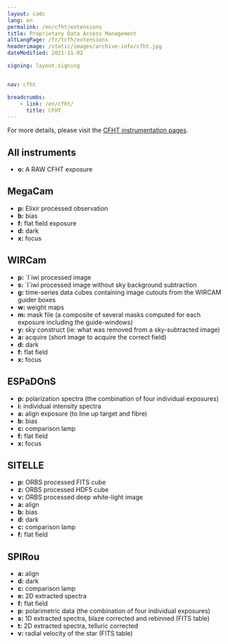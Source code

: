 ```yaml
---
layout: cadc
lang: en
permalink: /en/cfht/extensions
title: Proprietary Data Access Management
altLangPage: /fr/tcfh/extensions
headerimage: /static/images/archive-info/cfht.jpg
dateModified: 2021-11-02

signing: layout.signing


nav: cfht

breadcrumbs:
    - link: /en/cfht/
      title: CFHT
---
```


<p>
  For more details, please visit the <a rel="external" href="http://www.cfht.hawaii.edu/en/science/instruments.php" class="ui-link">CFHT instrumentation pages</a>.
</p>

<h2>All instruments</h2>
<ul>
  <li><strong>o:</strong> A RAW CFHT exposure</li>
</ul>

<h2>MegaCam</h2>

<ul>
  <li><strong>p:</strong> Elixir processed observation</li>
  <li><strong>b:</strong> bias</li>
  <li><strong>f:</strong> flat field exposure</li>
  <li><strong>d:</strong> dark</li>
  <li><strong>x:</strong> focus
</li></ul>

<h2>WIRCam</h2>

<ul>
  <li><strong>p:</strong> `I`iwi processed image</li>
  <li><strong>s:</strong> `I`iwi processed image without sky background subtraction</li>
  <li><strong>g:</strong> time-series data cubes containing image cutouts from the WIRCAM guider boxes</li>
  <li><strong>w:</strong> weight maps</li>
  <li><strong>m:</strong> mask file (a composite of several masks computed for each exposure including the guide-windows)</li>
  <li><strong>y:</strong> sky construct (ie: what was removed from a sky-subtracted image)</li>
  <li><strong>a:</strong> acquire (short image to acquire the correct field)
  </li><li><strong>d:</strong> dark
  </li><li><strong>f:</strong> flat field
  </li><li><strong>x:</strong> focus
</li></ul>

<h2>ESPaDOnS</h2>

<ul>
  <li><strong>p:</strong> polarization spectra (the combination of four individual exposures)
  </li><li><strong>i:</strong> individual intensity spectra
  </li><li><strong>a:</strong> align exposure (to line up target and fibre)
  </li><li><strong>b:</strong> bias
  </li><li><strong>c:</strong> comparison lamp
  </li><li><strong>f:</strong> flat field
  </li><li><strong>x:</strong> focus
</li></ul>

<h2>SITELLE</h2>

<ul>
  <li><strong>p:</strong> ORBS processed FITS cube
  </li><li><strong>z:</strong> ORBS processed HDF5 cube
  </li><li><strong>v:</strong> ORBS processed deep white-light image
  </li><li><strong>a:</strong> align
  </li><li><strong>b:</strong> bias
  </li><li><strong>d:</strong> dark
  </li><li><strong>c:</strong> comparison lamp
  </li><li><strong>f:</strong> flat field
</li></ul>

<h2>SPIRou</h2>

<ul>
  <li><strong>a:</strong> align
  </li><li><strong>d:</strong> dark
  </li><li><strong>c:</strong> comparison lamp
  </li><li><strong>e:</strong> 2D extracted spectra
  </li><li><strong>f:</strong> flat field
  </li><li><strong>p:</strong> polarimetric data (the combination of four individual exposures)    
  </li><li><strong>s:</strong> 1D extracted spectra, blaze corrected and rebinned (FITS table)
  </li><li><strong>t:</strong> 2D extracted spectra, telluric corrected
  </li><li><strong>v:</strong> radial velocity of the star (FITS table)
</li></ul>
